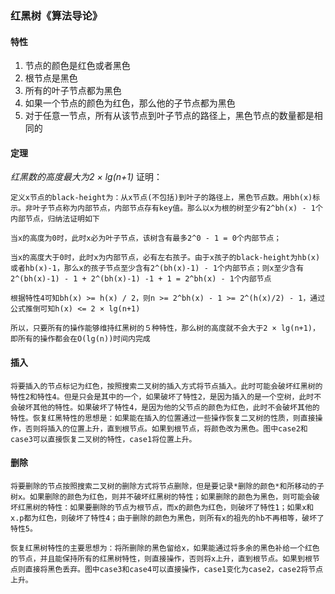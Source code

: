 ### 红黑树《算法导论》

#### 特性
 1. 节点的颜色是红色或者黑色
 2. 根节点是黑色
 3. 所有的叶子节点都为黑色
 4. 如果一个节点的颜色为红色，那么他的子节点都为黑色
 5. 对于任意一节点，所有从该节点到叶子节点的路径上，黑色节点的数量都是相同的

#### 定理
*红黑数的高度最大为2 × lg(n+1)*
	证明：

	定义x节点的black-height为：从x节点(不包括)到叶子的路径上，黑色节点数。用bh(x)标示。非叶子节点称为内部节点，内部节点存有key值。那么以x为根的树至少有2^bh(x) - 1个内部节点，归纳法证明如下

	当x的高度为0时，此时x必为叶子节点，该树含有最多2^0 - 1 = 0个内部节点；

	当x的高度大于0时，此时x为内部节点，必有左右孩子。由于x孩子的black-height为hb(x)或者hb(x)-1，那么x的孩子节点至少含有2^(bh(x)-1) - 1个内部节点；则x至少含有2^(bh(x)-1) - 1 + 2^(bh(x)-1) -1 + 1 = 2^bh(x) - 1个内部节点

	根据特性4可知bh(x) >= h(x) / 2，则n >= 2^bh(x) - 1 >= 2^(h(x)/2) - 1，通过公式推倒可知h(x) <= 2 × lg(n+1)

	所以，只要所有的操作能够维持红黑树的５种特性，那么树的高度就不会大于2 × lg(n+1)，即所有的操作都会在O(lg(n))时间内完成

#### 插入
	将要插入的节点标记为红色，按照搜索二叉树的插入方式将节点插入。此时可能会破坏红黑树的特性2和特性4。但是只会是其中的一个，如果破坏了特性2，是因为插入的是一个空树，此时不会破坏其他的特性。如果破坏了特性4，是因为他的父节点的颜色为红色，此时不会破坏其他的特性。恢复红黑特性的思想是：如果能在插入的位置通过一些操作恢复二叉树的性质，则直接操作，否则将插入的位置上升，直到根节点。如果到根节点，将颜色改为黑色。图中case2和case3可以直接恢复二叉树的特性，case1将位置上升。

#### 删除
	将要删除的节点按照搜索二叉树的删除方式将节点删除，但是要记录*删除的颜色*和所移动的子树x。如果删除的颜色为红色，则并不破坏红黑树的特性；如果删除的颜色为黑色，则可能会破坏红黑树的特性：如果要删除的节点为根节点，而x的颜色为红色，则破坏了特性1；如果x和x.p都为红色，则破坏了特性4；由于删除的颜色为黑色，则所有x的祖先的hb不再相等，破坏了特性5。

	恢复红黑树特性的主要思想为：将所删除的黑色留给x，如果能通过将多余的黑色补给一个红色的节点，并且能保持所有的红黑树特性，则直接操作，否则将x上升，直到根节点。如果到根节点则直接将黑色丢弃。图中case3和case4可以直接操作，case1变化为case2，case2将节点上升。
